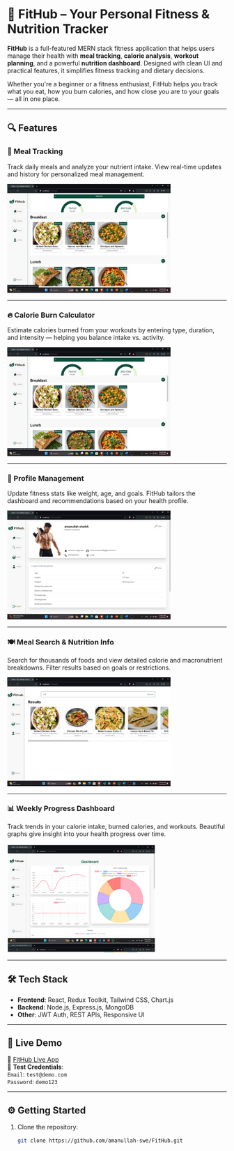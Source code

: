# 🚀 FitHub – Your Personal Fitness & Nutrition Tracker

**FitHub** is a full-featured MERN stack fitness application that helps users manage their health with **meal tracking**, **calorie analysis**, **workout planning**, and a powerful **nutrition dashboard**. Designed with clean UI and practical features, it simplifies fitness tracking and dietary decisions.

Whether you're a beginner or a fitness enthusiast, FitHub helps you track what you eat, how you burn calories, and how close you are to your goals — all in one place.

---

## 🔍 Features

### 🥗 Meal Tracking
Track daily meals and analyze your nutrient intake. View real-time updates and history for personalized meal management.

<img src="./fithub%20images/Screenshot%202024-03-29%20155053.png" alt="Meal Tracking Screenshot" height="250"/>

---

### 🔥 Calorie Burn Calculator
Estimate calories burned from your workouts by entering type, duration, and intensity — helping you balance intake vs. activity.

<img src="./fithub%20images/Screenshot%202024-03-29%20155053.png" alt="Calorie Burn Screenshot" height="250"/>

---

### 👤 Profile Management
Update fitness stats like weight, age, and goals. FitHub tailors the dashboard and recommendations based on your health profile.

<img src="./fithub%20images/Screenshot%202024-03-29%20153633.png" alt="Profile Screenshot" height="250"/>

---

### 🍽️ Meal Search & Nutrition Info
Search for thousands of foods and view detailed calorie and macronutrient breakdowns. Filter results based on goals or restrictions.

<img src="./fithub%20images/Screenshot%202024-03-29%20160122.png" alt="Meal Search Screenshot" height="250"/>

---

### 📊 Weekly Progress Dashboard
Track trends in your calorie intake, burned calories, and workouts. Beautiful graphs give insight into your health progress over time.

<img src="./fithub%20images/Screenshot%202024-11-07%20163322.png" alt="Weekly Dashboard Screenshot" height="250"/>

---

## 🛠️ Tech Stack

- **Frontend**: React, Redux Toolkit, Tailwind CSS, Chart.js  
- **Backend**: Node.js, Express.js, MongoDB  
- **Other**: JWT Auth, REST APIs, Responsive UI

---

## 🚀 Live Demo

🔗 [FitHub Live App](https://fithub-eight.vercel.app)  
🧪 **Test Credentials**:  
`Email`: `test@demo.com`  
`Password`: `demo123`

---

## ⚙️ Getting Started

1. Clone the repository:
   ```bash
   git clone https://github.com/amanullah-swe/FitHub.git
